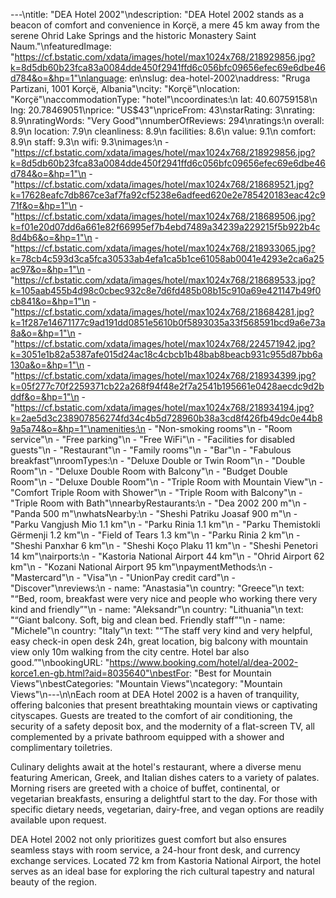 ---\ntitle: "DEA Hotel 2002"\ndescription: "DEA Hotel 2002 stands as a beacon of comfort and convenience in Korçë, a mere 45 km away from the serene Ohrid Lake Springs and the historic Monastery Saint Naum."\nfeaturedImage: "https://cf.bstatic.com/xdata/images/hotel/max1024x768/218929856.jpg?k=8d5db60b23fca83a0084dde450f2941ffd6c056bfc09656efec69e6dbe46d784&o=&hp=1"\nlanguage: en\nslug: dea-hotel-2002\naddress: "Rruga Partizani, 1001 Korçë, Albania"\ncity: "Korçë"\nlocation: "Korçë"\naccommodationType: "hotel"\ncoordinates:\n  lat: 40.60759158\n  lng: 20.78469051\nprice: "US$43"\npriceFrom: 43\nstarRating: 3\nrating: 8.9\nratingWords: "Very Good"\nnumberOfReviews: 294\nratings:\n  overall: 8.9\n  location: 7.9\n  cleanliness: 8.9\n  facilities: 8.6\n  value: 9.1\n  comfort: 8.9\n  staff: 9.3\n  wifi: 9.3\nimages:\n  - "https://cf.bstatic.com/xdata/images/hotel/max1024x768/218929856.jpg?k=8d5db60b23fca83a0084dde450f2941ffd6c056bfc09656efec69e6dbe46d784&o=&hp=1"\n  - "https://cf.bstatic.com/xdata/images/hotel/max1024x768/218689521.jpg?k=17628eafc7db867ce3af7fa92cf5238e6adfeed620e2e785420183eac42c971f&o=&hp=1"\n  - "https://cf.bstatic.com/xdata/images/hotel/max1024x768/218689506.jpg?k=f01e20d07dd6a661e82f66995ef7b4ebd7489a34239a229215f5b922b4c8d4b6&o=&hp=1"\n  - "https://cf.bstatic.com/xdata/images/hotel/max1024x768/218933065.jpg?k=78cb4c593d3ca5fca30533ab4efa1ca5b1ce61058ab0041e4293e2ca6a25ac97&o=&hp=1"\n  - "https://cf.bstatic.com/xdata/images/hotel/max1024x768/218689533.jpg?k=105aab455b4d98c0cbec932c8e7d6fd485b08b15c910a69e421147b49f0cb841&o=&hp=1"\n  - "https://cf.bstatic.com/xdata/images/hotel/max1024x768/218684281.jpg?k=1f287e14671177c9ad191dd0851e5610b0f5893035a33f568591bcd9a6e73a8a&o=&hp=1"\n  - "https://cf.bstatic.com/xdata/images/hotel/max1024x768/224571942.jpg?k=3051e1b82a5387afe015d24ac18c4cbcb1b48bab8beacb931c955d87bb6a130a&o=&hp=1"\n  - "https://cf.bstatic.com/xdata/images/hotel/max1024x768/218934399.jpg?k=05f277c70f2259371cb22a268f94f48e2f7a2541b195661e0428aecdc9d2bddf&o=&hp=1"\n  - "https://cf.bstatic.com/xdata/images/hotel/max1024x768/218934194.jpg?k=2ae5d3c238907856274fd34c4b5d728960b38a3cd8f426fb49dc0e44b89a5a74&o=&hp=1"\namenities:\n  - "Non-smoking rooms"\n  - "Room service"\n  - "Free parking"\n  - "Free WiFi"\n  - "Facilities for disabled guests"\n  - "Restaurant"\n  - "Family rooms"\n  - "Bar"\n  - "Fabulous breakfast"\nroomTypes:\n  - "Deluxe Double or Twin Room"\n  - "Double Room"\n  - "Deluxe Double Room with Balcony"\n  - "Budget Double Room"\n  - "Deluxe Double Room"\n  - "Triple Room with Mountain View"\n  - "Comfort Triple Room with Shower"\n  - "Triple Room with Balcony"\n  - "Triple Room with Bath"\nnearbyRestaurants:\n  - "Dea 2002 200 m"\n  - "Panda 500 m"\nwhatsNearby:\n  - "Sheshi Patriku Joasaf 900 m"\n  - "Parku Vangjush Mio 1.1 km"\n  - "Parku Rinia 1.1 km"\n  - "Parku Themistokli Gërmenji 1.2 km"\n  - "Field of Tears 1.3 km"\n  - "Parku Rinia 2 km"\n  - "Sheshi Panxhar 6 km"\n  - "Sheshi Koço Plaku 11 km"\n  - "Sheshi Penetori 14 km"\nairports:\n  - "Kastoria National Airport 44 km"\n  - "Ohrid Airport 62 km"\n  - "Kozani National Airport 95 km"\npaymentMethods:\n  - "Mastercard"\n  - "Visa"\n  - "UnionPay credit card"\n  - "Discover"\nreviews:\n  - name: "Anastasia"\n    country: "Greece"\n    text: "“Bed, room, breakfast were very nice and people who working there very kind and friendly”"\n  - name: "Aleksandr"\n    country: "Lithuania"\n    text: "“Giant balcony. Soft, big and clean bed. Friendly staff”"\n  - name: "Michele"\n    country: "Italy"\n    text: "“The staff very kind and very helpful, easy check-in open desk 24h, great location, big balcony with mountain view only 10m walking from the city centre. Hotel bar also good.”"\nbookingURL: "https://www.booking.com/hotel/al/dea-2002-korce1.en-gb.html?aid=8035640"\nbestFor: "Best for Mountain Views"\nbestCategories: "Mountain Views"\ncategory: "Mountain Views"\n---\n\nEach room at DEA Hotel 2002 is a haven of tranquility, offering balconies that present breathtaking mountain views or captivating cityscapes. Guests are treated to the comfort of air conditioning, the security of a safety deposit box, and the modernity of a flat-screen TV, all complemented by a private bathroom equipped with a shower and complimentary toiletries.

Culinary delights await at the hotel's restaurant, where a diverse menu featuring American, Greek, and Italian dishes caters to a variety of palates. Morning risers are greeted with a choice of buffet, continental, or vegetarian breakfasts, ensuring a delightful start to the day. For those with specific dietary needs, vegetarian, dairy-free, and vegan options are readily available upon request.

DEA Hotel 2002 not only prioritizes guest comfort but also ensures seamless stays with room service, a 24-hour front desk, and currency exchange services. Located 72 km from Kastoria National Airport, the hotel serves as an ideal base for exploring the rich cultural tapestry and natural beauty of the region.